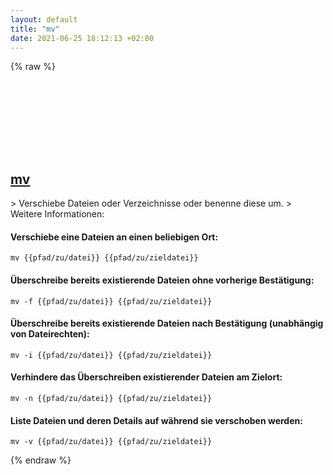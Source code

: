 ```yaml
---
layout: default
title: "mv"
date: 2021-06-25 18:12:13 +02:00
---
```

{% raw %}
<h2 id="mv">
  <a href="/de/common/mv.html">mv</a> <a href="#mv"><svg class="icon">
    <use href="/assets/images/unicode_sprite.svg#link" />
  </svg></a>
</h2>
> Verschiebe Dateien oder Verzeichnisse oder benenne diese um.
> Weitere Informationen: <https://www.gnu.org/software/coreutils/mv>

#### Verschiebe eine Dateien an einen beliebigen Ort:
```shell
mv {{pfad/zu/datei}} {{pfad/zu/zieldatei}}
```
#### Überschreibe bereits existierende Dateien ohne vorherige Bestätigung:
```shell
mv -f {{pfad/zu/datei}} {{pfad/zu/zieldatei}}
```
#### Überschreibe bereits existierende Dateien nach Bestätigung (unabhängig von Dateirechten):
```shell
mv -i {{pfad/zu/datei}} {{pfad/zu/zieldatei}}
```
#### Verhindere das Überschreiben existierender Dateien am Zielort:
```shell
mv -n {{pfad/zu/datei}} {{pfad/zu/zieldatei}}
```
#### Liste Dateien und deren Details auf während sie verschoben werden:
```shell
mv -v {{pfad/zu/datei}} {{pfad/zu/zieldatei}}
```
{% endraw %}